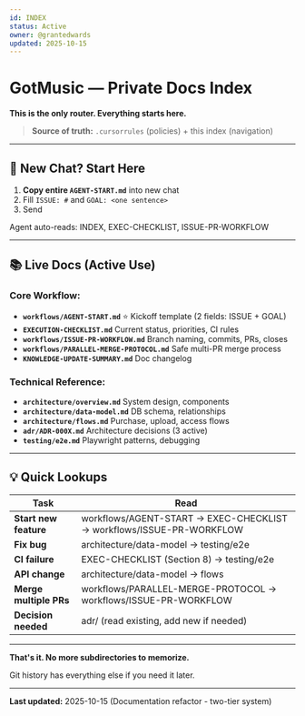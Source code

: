```yaml
---
id: INDEX
status: Active
owner: @grantedwards
updated: 2025-10-15
---
```


# GotMusic — Private Docs Index

**This is the only router. Everything starts here.**

> **Source of truth:** `.cursorrules` (policies) + this index (navigation)

---

## 🚀 New Chat? Start Here

1. **Copy entire `AGENT-START.md`** into new chat
2. Fill `ISSUE: #` and `GOAL: <one sentence>`
3. Send

Agent auto-reads: INDEX, EXEC-CHECKLIST, ISSUE-PR-WORKFLOW

---

## 📚 Live Docs (Active Use)

### **Core Workflow:**
- **`workflows/AGENT-START.md`** ⭐ Kickoff template (2 fields: ISSUE + GOAL)
- **`EXECUTION-CHECKLIST.md`** Current status, priorities, CI rules
- **`workflows/ISSUE-PR-WORKFLOW.md`** Branch naming, commits, PRs, closes
- **`workflows/PARALLEL-MERGE-PROTOCOL.md`** Safe multi-PR merge process
- **`KNOWLEDGE-UPDATE-SUMMARY.md`** Doc changelog

### **Technical Reference:**
- **`architecture/overview.md`** System design, components
- **`architecture/data-model.md`** DB schema, relationships
- **`architecture/flows.md`** Purchase, upload, access flows
- **`adr/ADR-000X.md`** Architecture decisions (3 active)
- **`testing/e2e.md`** Playwright patterns, debugging

---

## 💡 Quick Lookups

| Task | Read |
|------|------|
| **Start new feature** | workflows/AGENT-START → EXEC-CHECKLIST → workflows/ISSUE-PR-WORKFLOW |
| **Fix bug** | architecture/data-model → testing/e2e |
| **CI failure** | EXEC-CHECKLIST (Section 8) → testing/e2e |
| **API change** | architecture/data-model → flows |
| **Merge multiple PRs** | workflows/PARALLEL-MERGE-PROTOCOL → workflows/ISSUE-PR-WORKFLOW |
| **Decision needed** | adr/ (read existing, add new if needed) |

---

**That's it. No more subdirectories to memorize.**

Git history has everything else if you need it later.

---

**Last updated:** 2025-10-15 (Documentation refactor - two-tier system)

